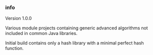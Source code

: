 ### info

Version 1.0.0 

Various module projects containing generic advanced algorithms not included in common Java libraries.

Initial build contains only a hash library with a minimal perfect hash function.
